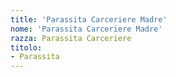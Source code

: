 ```yaml
---
title: 'Parassita Carceriere Madre'
nome: 'Parassita Carceriere Madre'
razza: Parassita Carceriere
titolo:
- Parassita
---
```

